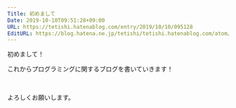 ```yaml
---
Title: 初めまして
Date: 2019-10-10T09:51:28+09:00
URL: https://tetishi.hatenablog.com/entry/2019/10/10/095128
EditURL: https://blog.hatena.ne.jp/tetishi/tetishi.hatenablog.com/atom/entry/26006613447207837
---
```


<p>初めまして！</p>
<p>これからプログラミングに関するブログを書いていきます！</p>
<p> </p>
<p>よろしくお願いします。</p>
<p> </p>
